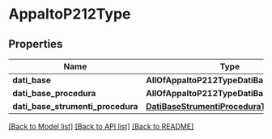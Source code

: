 # AppaltoP212Type

## Properties
Name | Type | Description | Notes
------------ | ------------- | ------------- | -------------
**dati_base** | **AllOfAppaltoP212TypeDatiBase** |  | [optional] 
**dati_base_procedura** | **AllOfAppaltoP212TypeDatiBaseProcedura** |  | [optional] 
**dati_base_strumenti_procedura** | [**DatiBaseStrumentiProceduraType**](DatiBaseStrumentiProceduraType.md) |  | [optional] 

[[Back to Model list]](../README.md#documentation-for-models) [[Back to API list]](../README.md#documentation-for-api-endpoints) [[Back to README]](../README.md)

